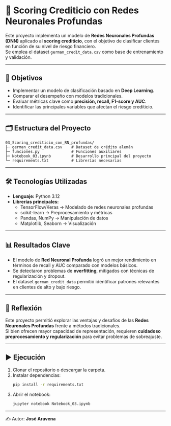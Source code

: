 # 🤖 Scoring Crediticio con Redes Neuronales Profundas

Este proyecto implementa un modelo de **Redes Neuronales Profundas (DNN)** aplicado al **scoring crediticio**, con el objetivo de clasificar clientes en función de su nivel de riesgo financiero.  
Se emplea el dataset `german_credit_data.csv` como base de entrenamiento y validación.

---

## 🎯 Objetivos
- Implementar un modelo de clasificación basado en **Deep Learning**.  
- Comparar el desempeño con modelos tradicionales.  
- Evaluar métricas clave como **precisión, recall, F1-score y AUC**.  
- Identificar las principales variables que afectan el riesgo crediticio.  

---

## 🗂️ Estructura del Proyecto
```
03_Scoring_crediticio_con_RN_profundas/
├─ german_credit_data.csv    # Dataset de crédito alemán
├─ funciones.py              # Funciones auxiliares
├─ Notebook_03.ipynb         # Desarrollo principal del proyecto
└─ requirements.txt          # Librerías necesarias
```

---

## 🛠️ Tecnologías Utilizadas
- **Lenguaje:** Python 3.12  
- **Librerías principales:**  
  - TensorFlow/Keras → Modelado de redes neuronales profundas  
  - scikit-learn → Preprocesamiento y métricas  
  - Pandas, NumPy → Manipulación de datos  
  - Matplotlib, Seaborn → Visualización  

---

## 📊 Resultados Clave
- El modelo de **Red Neuronal Profunda** logró un mejor rendimiento en términos de recall y AUC comparado con modelos básicos.  
- Se detectaron problemas de **overfitting**, mitigados con técnicas de regularización y dropout.  
- El dataset `german_credit_data` permitió identificar patrones relevantes en clientes de alto y bajo riesgo.  

---

## 🧠 Reflexión
Este proyecto permitió explorar las ventajas y desafíos de las **Redes Neuronales Profundas** frente a métodos tradicionales.  
Si bien ofrecen mayor capacidad de representación, requieren **cuidadoso preprocesamiento y regularización** para evitar problemas de sobreajuste.

---

## ▶️ Ejecución
1. Clonar el repositorio o descargar la carpeta.  
2. Instalar dependencias:
   ```bash
   pip install -r requirements.txt
   ```
3. Abrir el notebook:
   ```bash
   jupyter notebook Notebook_03.ipynb
   ```

---


✍️ Autor: **José Aravena**
